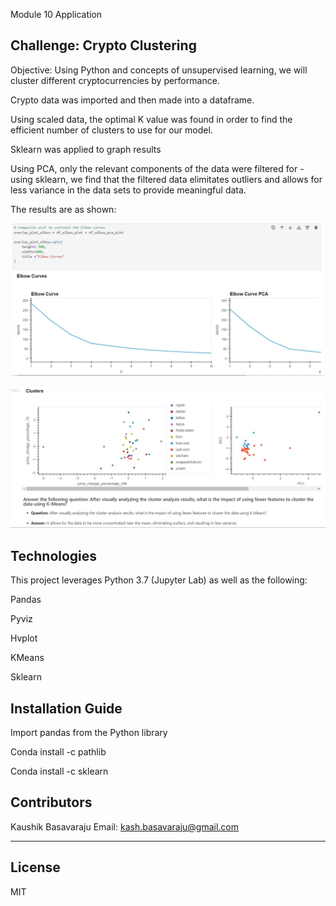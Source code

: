  Module 10 Application

## Challenge: Crypto Clustering

Objective: Using Python and concepts of unsupervised learning, we will cluster different cryptocurrencies by performance.

Crypto data was imported and then made into a dataframe.

Using scaled data, the optimal K value was found in order to find the efficient number of clusters to use for our model.

Sklearn was applied to graph results

Using PCA, only the relevant components of the data were filtered for - using sklearn, we find that the filtered data elimitates outliers and allows for less variance in the data sets to provide meaningful data.

The results are as shown:

![elbow_plot_comparison](https://github.com/kashbasavaraju/Module-10/blob/main/elbow_plot_comparison.jpg)


![scatter_plot_comparison](https://github.com/kashbasavaraju/Module-10/blob/main/scatter_plot_comparison.jpg)

## Technologies

This project leverages Python 3.7 (Jupyter Lab) as well as the following:

Pandas 

Pyviz 

Hvplot 

KMeans 

Sklearn

## Installation Guide

Import pandas from the Python library

Conda install -c pathlib

Conda install -c sklearn

## Contributors

Kaushik Basavaraju
Email: kash.basavaraju@gmail.com

---

## License

MIT


